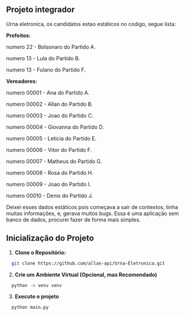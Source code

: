 ## Projeto integrador

Urna eletronica, os candidatos estao estáticos no codigo, segue lista:

**Prefeitos:**

numero 22 - Bolsonaro do Partido A.

numero 13 - Lula do Partido B.

numero 13 - Fulano do Partido F.

**Vereadores:**

numero 00001 - Ana do Partido A.

numero 00002 - Allan do Partido B.

numero 00003 - Joao do Partido C.

numero 00004 - Giovanna do Partido D.

numero 00005 - Leticia do Partido E.

numero 00006 - Vitor do Partido F.

numero 00007 - Matheus do Partido G.

numero 00008 - Rosa do Partido H.

numero 00009 - Joao do Partido I.

numero 00010 - Denis do Partido J.

Deixei esses dados estáticos pois começava a sair de contextos, tinha muitas informações, e, gerava muitos bugs. Essa é uma aplicação sem banco de dados, procurei fazer de forma mais simples.

## Inicialização do Projeto

1. **Clone o Repositório:**

```bash
  git clone https://github.com/allan-api/Urna-Eletronica.git
```

2. **Crie um Ambiente Virtual (Opcional, mas Recomendado)**

```bash
  python -m venv venv
```

3. **Execute o projeto**

```bash
  python main.py
```
